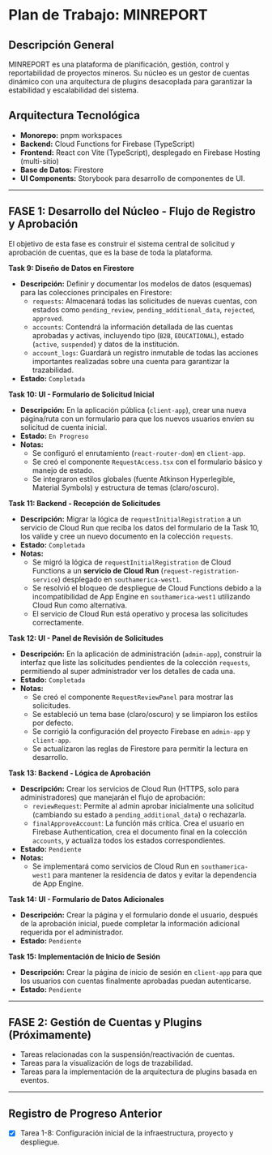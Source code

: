 # Plan de Trabajo: MINREPORT

## Descripción General
MINREPORT es una plataforma de planificación, gestión, control y reportabilidad de proyectos mineros. Su núcleo es un gestor de cuentas dinámico con una arquitectura de plugins desacoplada para garantizar la estabilidad y escalabilidad del sistema.

## Arquitectura Tecnológica
- **Monorepo:** pnpm workspaces
- **Backend:** Cloud Functions for Firebase (TypeScript)
- **Frontend:** React con Vite (TypeScript), desplegado en Firebase Hosting (multi-sitio)
- **Base de Datos:** Firestore
- **UI Components:** Storybook para desarrollo de componentes de UI.

---

## FASE 1: Desarrollo del Núcleo - Flujo de Registro y Aprobación

El objetivo de esta fase es construir el sistema central de solicitud y aprobación de cuentas, que es la base de toda la plataforma.

**Task 9: Diseño de Datos en Firestore**
- **Descripción:** Definir y documentar los modelos de datos (esquemas) para las colecciones principales en Firestore:
  - `requests`: Almacenará todas las solicitudes de nuevas cuentas, con estados como `pending_review`, `pending_additional_data`, `rejected`, `approved`.
  - `accounts`: Contendrá la información detallada de las cuentas aprobadas y activas, incluyendo tipo (`B2B`, `EDUCATIONAL`), estado (`active`, `suspended`) y datos de la institución.
  - `account_logs`: Guardará un registro inmutable de todas las acciones importantes realizadas sobre una cuenta para garantizar la trazabilidad.
- **Estado:** `Completada`

**Task 10: UI - Formulario de Solicitud Inicial**
- **Descripción:** En la aplicación pública (`client-app`), crear una nueva página/ruta con un formulario para que los nuevos usuarios envíen su solicitud de cuenta inicial.
- **Estado:** `En Progreso`
- **Notas:**
  - Se configuró el enrutamiento (`react-router-dom`) en `client-app`.
  - Se creó el componente `RequestAccess.tsx` con el formulario básico y manejo de estado.
  - Se integraron estilos globales (fuente Atkinson Hyperlegible, Material Symbols) y estructura de temas (claro/oscuro).

**Task 11: Backend - Recepción de Solicitudes**
- **Descripción:** Migrar la lógica de `requestInitialRegistration` a un servicio de Cloud Run que reciba los datos del formulario de la Task 10, los valide y cree un nuevo documento en la colección `requests`.
- **Estado:** `Completada`
- **Notas:**
  - Se migró la lógica de `requestInitialRegistration` de Cloud Functions a un **servicio de Cloud Run** (`request-registration-service`) desplegado en `southamerica-west1`.
  - Se resolvió el bloqueo de despliegue de Cloud Functions debido a la incompatibilidad de App Engine en `southamerica-west1` utilizando Cloud Run como alternativa.
  - El servicio de Cloud Run está operativo y procesa las solicitudes correctamente.

**Task 12: UI - Panel de Revisión de Solicitudes**
- **Descripción:** En la aplicación de administración (`admin-app`), construir la interfaz que liste las solicitudes pendientes de la colección `requests`, permitiendo al super administrador ver los detalles de cada una.
- **Estado:** `Completada`
- **Notas:**
  - Se creó el componente `RequestReviewPanel` para mostrar las solicitudes.
  - Se estableció un tema base (claro/oscuro) y se limpiaron los estilos por defecto.
  - Se corrigió la configuración del proyecto Firebase en `admin-app` y `client-app`.
  - Se actualizaron las reglas de Firestore para permitir la lectura en desarrollo.

**Task 13: Backend - Lógica de Aprobación**
- **Descripción:** Crear los servicios de Cloud Run (HTTPS, solo para administradores) que manejarán el flujo de aprobación:
  - `reviewRequest`: Permite al admin aprobar inicialmente una solicitud (cambiando su estado a `pending_additional_data`) o rechazarla.
  - `finalApproveAccount`: La función más crítica. Crea el usuario en Firebase Authentication, crea el documento final en la colección `accounts`, y actualiza todos los estados correspondientes.
- **Estado:** `Pendiente`
- **Notas:**
  - Se implementará como servicios de Cloud Run en `southamerica-west1` para mantener la residencia de datos y evitar la dependencia de App Engine.

**Task 14: UI - Formulario de Datos Adicionales**
- **Descripción:** Crear la página y el formulario donde el usuario, después de la aprobación inicial, puede completar la información adicional requerida por el administrador.
- **Estado:** `Pendiente`

**Task 15: Implementación de Inicio de Sesión**
- **Descripción:** Crear la página de inicio de sesión en `client-app` para que los usuarios con cuentas finalmente aprobadas puedan autenticarse.
- **Estado:** `Pendiente`

---

## FASE 2: Gestión de Cuentas y Plugins (Próximamente)
- Tareas relacionadas con la suspensión/reactivación de cuentas.
- Tareas para la visualización de logs de trazabilidad.
- Tareas para la implementación de la arquitectura de plugins basada en eventos.

---

## Registro de Progreso Anterior
- [x] Tarea 1-8: Configuración inicial de la infraestructura, proyecto y despliegue.
